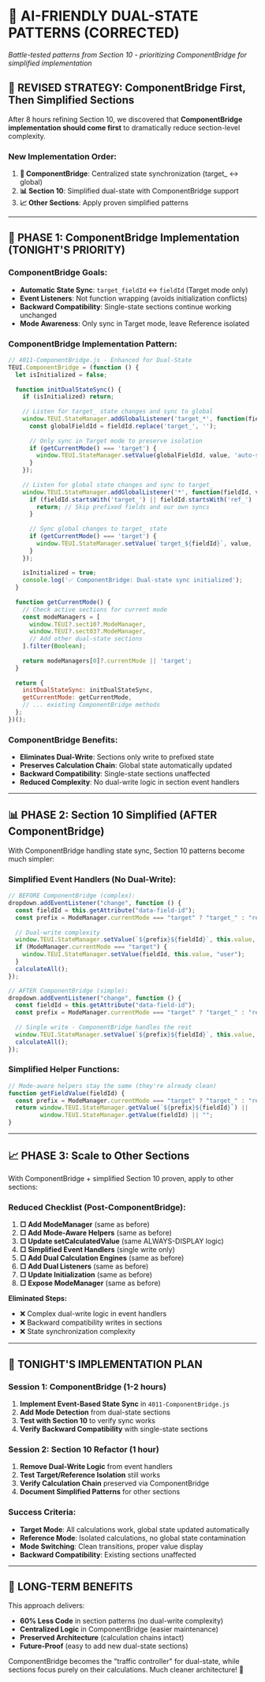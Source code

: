 # 🤖 **AI-FRIENDLY DUAL-STATE PATTERNS (CORRECTED)**

*Battle-tested patterns from Section 10 - prioritizing ComponentBridge for simplified implementation*

## 🎯 **REVISED STRATEGY: ComponentBridge First, Then Simplified Sections**

After 8 hours refining Section 10, we discovered that **ComponentBridge implementation should come first** to dramatically reduce section-level complexity.

### **New Implementation Order:**
1. **🔧 ComponentBridge**: Centralized state synchronization (target_ ↔ global)
2. **📊 Section 10**: Simplified dual-state with ComponentBridge support
3. **📈 Other Sections**: Apply proven simplified patterns

---

## 🔧 **PHASE 1: ComponentBridge Implementation (TONIGHT'S PRIORITY)**

### **ComponentBridge Goals:**
- **Automatic State Sync**: `target_fieldId` ↔ `fieldId` (Target mode only)
- **Event Listeners**: Not function wrapping (avoids initialization conflicts)
- **Backward Compatibility**: Single-state sections continue working unchanged
- **Mode Awareness**: Only sync in Target mode, leave Reference isolated

### **ComponentBridge Implementation Pattern:**
```javascript
// 4011-ComponentBridge.js - Enhanced for Dual-State
TEUI.ComponentBridge = (function () {
  let isInitialized = false;
  
  function initDualStateSync() {
    if (isInitialized) return;
    
    // Listen for target_ state changes and sync to global
    window.TEUI.StateManager.addGlobalListener('target_*', function(fieldId, value) {
      const globalFieldId = fieldId.replace('target_', '');
      
      // Only sync in Target mode to preserve isolation
      if (getCurrentMode() === 'target') {
        window.TEUI.StateManager.setValue(globalFieldId, value, 'auto-sync');
      }
    });
    
    // Listen for global state changes and sync to target_
    window.TEUI.StateManager.addGlobalListener('*', function(fieldId, value, source) {
      if (fieldId.startsWith('target_') || fieldId.startsWith('ref_') || source === 'auto-sync') {
        return; // Skip prefixed fields and our own syncs
      }
      
      // Sync global changes to target_ state
      if (getCurrentMode() === 'target') {
        window.TEUI.StateManager.setValue(`target_${fieldId}`, value, 'auto-sync');
      }
    });
    
    isInitialized = true;
    console.log('✅ ComponentBridge: Dual-state sync initialized');
  }
  
  function getCurrentMode() {
    // Check active sections for current mode
    const modeManagers = [
      window.TEUI?.sect10?.ModeManager,
      window.TEUI?.sect03?.ModeManager,
      // Add other dual-state sections
    ].filter(Boolean);
    
    return modeManagers[0]?.currentMode || 'target';
  }
  
  return {
    initDualStateSync: initDualStateSync,
    getCurrentMode: getCurrentMode,
    // ... existing ComponentBridge methods
  };
})();
```

### **ComponentBridge Benefits:**
- **Eliminates Dual-Write**: Sections only write to prefixed state
- **Preserves Calculation Chain**: Global state automatically updated
- **Backward Compatibility**: Single-state sections unaffected  
- **Reduced Complexity**: No dual-write logic in section event handlers

---

## 📊 **PHASE 2: Section 10 Simplified (AFTER ComponentBridge)**

With ComponentBridge handling state sync, Section 10 patterns become much simpler:

### **Simplified Event Handlers (No Dual-Write):**
```javascript
// BEFORE ComponentBridge (complex):
dropdown.addEventListener("change", function () {
  const fieldId = this.getAttribute("data-field-id");
  const prefix = ModeManager.currentMode === "target" ? "target_" : "ref_";
  
  // Dual-write complexity
  window.TEUI.StateManager.setValue(`${prefix}${fieldId}`, this.value, "user");
  if (ModeManager.currentMode === "target") {
    window.TEUI.StateManager.setValue(fieldId, this.value, "user");
  }
  calculateAll();
});

// AFTER ComponentBridge (simple):
dropdown.addEventListener("change", function () {
  const fieldId = this.getAttribute("data-field-id");
  const prefix = ModeManager.currentMode === "target" ? "target_" : "ref_";
  
  // Single write - ComponentBridge handles the rest
  window.TEUI.StateManager.setValue(`${prefix}${fieldId}`, this.value, "user");
  calculateAll();
});
```

### **Simplified Helper Functions:**
```javascript
// Mode-aware helpers stay the same (they're already clean)
function getFieldValue(fieldId) {
  const prefix = ModeManager.currentMode === "target" ? "target_" : "ref_";
  return window.TEUI.StateManager.getValue(`${prefix}${fieldId}`) || 
         window.TEUI.StateManager.getValue(fieldId) || "";
}
```

---

## 📈 **PHASE 3: Scale to Other Sections**

With ComponentBridge + simplified Section 10 proven, apply to other sections:

### **Reduced Checklist (Post-ComponentBridge):**
1. **□ Add ModeManager** (same as before)
2. **□ Add Mode-Aware Helpers** (same as before)  
3. **□ Update setCalculatedValue** (same ALWAYS-DISPLAY logic)
4. **□ Simplified Event Handlers** (single write only)
5. **□ Add Dual Calculation Engines** (same as before)
6. **□ Add Dual Listeners** (same as before)
7. **□ Update Initialization** (same as before)
8. **□ Expose ModeManager** (same as before)

**Eliminated Steps:**
- ❌ Complex dual-write logic in event handlers
- ❌ Backward compatibility writes in sections
- ❌ State synchronization complexity

---

## 🎯 **TONIGHT'S IMPLEMENTATION PLAN**

### **Session 1: ComponentBridge (1-2 hours)**
1. **Implement Event-Based State Sync** in `4011-ComponentBridge.js`
2. **Add Mode Detection** from dual-state sections
3. **Test with Section 10** to verify sync works
4. **Verify Backward Compatibility** with single-state sections

### **Session 2: Section 10 Refactor (1 hour)**
1. **Remove Dual-Write Logic** from event handlers
2. **Test Target/Reference Isolation** still works
3. **Verify Calculation Chain** preserved via ComponentBridge
4. **Document Simplified Patterns** for other sections

### **Success Criteria:**
- **Target Mode**: All calculations work, global state updated automatically
- **Reference Mode**: Isolated calculations, no global state contamination  
- **Mode Switching**: Clean transitions, proper value display
- **Backward Compatibility**: Existing sections unaffected

---

## 🔄 **LONG-TERM BENEFITS**

This approach delivers:
- **60% Less Code** in section patterns (no dual-write complexity)
- **Centralized Logic** in ComponentBridge (easier maintenance)
- **Preserved Architecture** (calculation chains intact)
- **Future-Proof** (easy to add new dual-state sections)

ComponentBridge becomes the "traffic controller" for dual-state, while sections focus purely on their calculations. Much cleaner architecture! 🎯